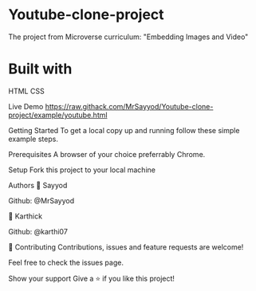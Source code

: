 # Youtube-clone-project
The project from Microverse curriculum: "Embedding Images and Video"
# Built with
HTML
CSS

Live Demo
https://raw.githack.com/MrSayyod/Youtube-clone-project/example/youtube.html

Getting Started
To get a local copy up and running follow these simple example steps.

Prerequisites
A browser of your choice preferrably Chrome.

Setup
Fork this project to your local machine

Authors
👤 Sayyod

Github: @MrSayyod

👤 Karthick

Github: @karthi07

🤝 Contributing
Contributions, issues and feature requests are welcome!

Feel free to check the issues page.

Show your support
Give a ⭐️ if you like this project!
